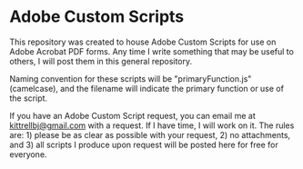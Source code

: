 # Adobe Custom Scripts
This repository was created to house Adobe Custom Scripts for use on Adobe Acrobat PDF forms. Any time I write something that may be useful to others, I will post them in this general repository.

Naming convention for these scripts will be "primaryFunction.js" (camelcase), and the filename will indicate the primary function or use of the script.

If you have an Adobe Custom Script request, you can email me at [kittrellbj@gmail.com](mailto:kittrellbj@gmail.com?subject=AdobeCustomScripts) with a request. If I have time, I will work on it. The rules are: 1) please be as clear as possible with your request, 2) no attachments, and 3) all scripts I produce upon request will be posted here for free for everyone.
